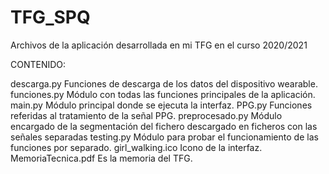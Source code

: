 # TFG_SPQ
Archivos de la aplicación desarrollada en mi TFG en el curso 2020/2021

CONTENIDO:

descarga.py
	Funciones de descarga de los datos del dispositivo wearable.
funciones.py
	Módulo con todas las funciones principales de la aplicación.
main.py
	Módulo principal donde se ejecuta la interfaz.
PPG.py
	Funciones referidas al tratamiento de la señal PPG.
preprocesado.py
	Módulo encargado de la segmentación del fichero descargado en ficheros con las señales separadas
testing.py
	Módulo para probar el funcionamiento de las funciones por separado.
girl_walking.ico
	Icono de la interfaz.
MemoriaTecnica.pdf
	Es la memoria del TFG.
